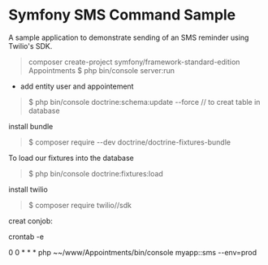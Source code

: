 Symfony SMS Command Sample
==========================

A sample application to demonstrate sending of an SMS reminder using Twilio's SDK.


>composer create-project symfony/framework-standard-edition Appointments
>$ php bin/console server:run

- add entity user and appointement

>$ php bin/console doctrine:schema:update --force   // to creat table in database


install bundle
>$ composer require --dev doctrine/doctrine-fixtures-bundle


To load our fixtures into the database
>$ php bin/console doctrine:fixtures:load

install twilio
>$ composer require twilio//sdk

creat conjob:

crontab -e

0 0 * * * php ~~/www/Appointments/bin/console myapp::sms --env=prod
